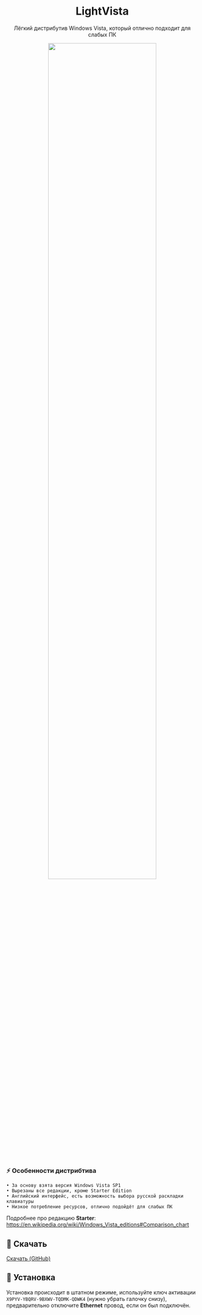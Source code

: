 <h1 align="center">LightVista</h1>
<p align="center">Лёгкий дистрибутив Windows Vista, который отлично подходит для слабых ПК</p>
<div align="center">
<img src="https://user-images.githubusercontent.com/79802366/208661528-f18ddd80-bb96-4d9f-ad6a-efff6ef36c90.png" width="75%" height="75%" align="center">
</div>

### :zap: Особенности дистрибтива
    • За основу взята версия Windows Vista SP1
    • Вырезаны все редакции, кроме Starter Edition
    • Английский интерфейс, есть возможность выбора русской раскладки клавиатуры
    • Низкое потребление ресурсов, отлично подойдёт для слабых ПК
    
Подробнее про редакцию **Starter**: https://en.wikipedia.org/wiki/Windows_Vista_editions#Comparison_chart

## :floppy_disk: Скачать
<a href="https://github.com/UnSkillTeam/LightVista/releases/tag/Release">Скачать (GitHub)</a>

## :dvd: Установка
Установка происходит в штатном режиме, используйте ключ активации `X9PYV-YBQRV-9BXWV-TQDMK-QDWK4` (нужно убрать галочку снизу), предварительно отключите **Ethernet** провод, если он был подключён.
